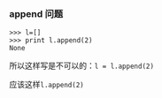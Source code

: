 

### append 问题

```
>>> l=[]
>>> print l.append(2)
None
```

所以这样写是不可以的：`l = l.append(2)`

应该这样`l.append(2)`



